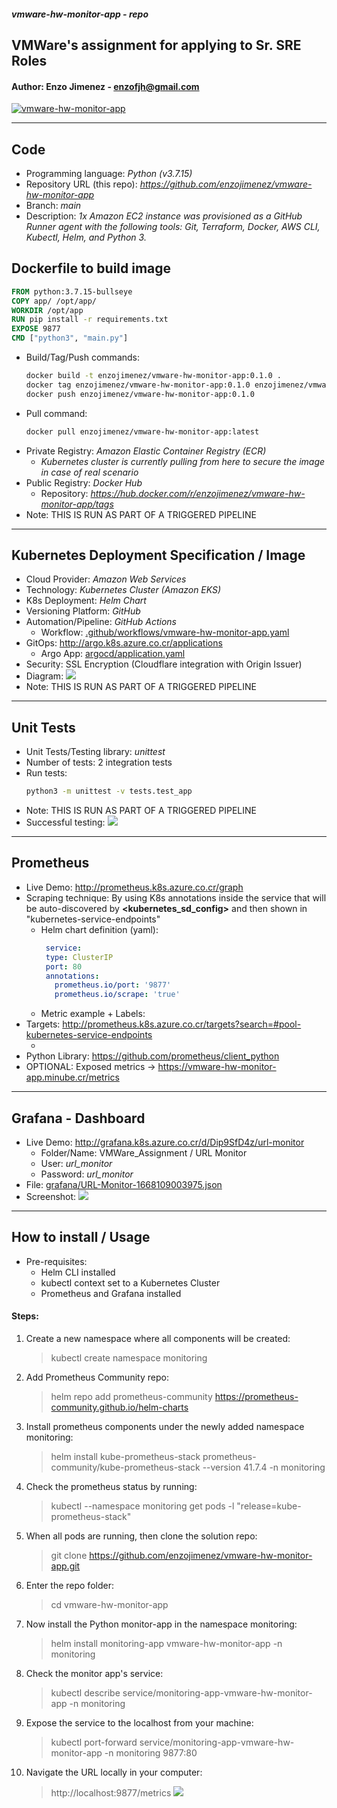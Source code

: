 ##### vmware-hw-monitor-app - repo
## VMWare's assignment for applying to Sr. SRE Roles
#### Author: Enzo Jimenez - enzofjh@gmail.com

[![vmware-hw-monitor-app](https://github.com/enzojimenez/vmware-hw-monitor-app/actions/workflows/vmware-hw-monitor-app.yaml/badge.svg?branch=main)](https://github.com/enzojimenez/vmware-hw-monitor-app/actions/workflows/vmware-hw-monitor-app.yaml)

<hr>

## Code
* Programming language: _Python (v3.7.15)_
* Repository URL (this repo): _https://github.com/enzojimenez/vmware-hw-monitor-app_
* Branch: _main_
* Description: _1x Amazon EC2 instance was provisioned as a GitHub Runner agent with the following tools: Git, Terraform, Docker, AWS CLI, Kubectl, Helm, and Python 3._

## Dockerfile to build image
```Dockerfile
FROM python:3.7.15-bullseye
COPY app/ /opt/app/
WORKDIR /opt/app
RUN pip install -r requirements.txt
EXPOSE 9877
CMD ["python3", "main.py"]
```
* Build/Tag/Push commands:
  ```bash
  docker build -t enzojimenez/vmware-hw-monitor-app:0.1.0 .
  docker tag enzojimenez/vmware-hw-monitor-app:0.1.0 enzojimenez/vmware-hw-monitor-app:latest
  docker push enzojimenez/vmware-hw-monitor-app:0.1.0
  ```
* Pull command:
  ```bash
  docker pull enzojimenez/vmware-hw-monitor-app:latest
  ```
* Private Registry: _Amazon Elastic Container Registry (ECR)_
  * _Kubernetes cluster is currently pulling from here to secure the image in case of real scenario_
* Public Registry: _Docker Hub_
  * Repository: _https://hub.docker.com/r/enzojimenez/vmware-hw-monitor-app/tags_
* Note: THIS IS RUN AS PART OF A TRIGGERED PIPELINE

<hr>

## Kubernetes Deployment Specification / Image
* Cloud Provider: _Amazon Web Services_
* Technology: _Kubernetes Cluster (Amazon EKS)_
* K8s Deployment: _Helm Chart_
* Versioning Platform: _GitHub_
* Automation/Pipeline: _GitHub Actions_
  * Workflow: <a href="https://github.com/enzojimenez/vmware-hw-monitor-app/blob/main/.github/workflows/vmware-hw-monitor-app.yaml" target="_blank">.github/workflows/vmware-hw-monitor-app.yaml</a>
* GitOps: http://argo.k8s.azure.co.cr/applications
  * Argo App: <a href="https://github.com/enzojimenez/vmware-hw-monitor-app/blob/main/argocd/application.yaml" target="_blank">argocd/application.yaml</a>
* Security: SSL Encryption (Cloudflare integration with Origin Issuer)
* Diagram: <img src="images/deployment_ci_cd.png" />
* Note: THIS IS RUN AS PART OF A TRIGGERED PIPELINE

<hr>

## Unit Tests
* Unit Tests/Testing library: _unittest_
* Number of tests: 2 integration tests
* Run tests: 
  ```bash
  python3 -m unittest -v tests.test_app
  ```
* Note: THIS IS RUN AS PART OF A TRIGGERED PIPELINE
* Successful testing: <img src="images/python-tests.png" />

<hr>

## Prometheus
* Live Demo: http://prometheus.k8s.azure.co.cr/graph
* Scraping technique: By using K8s annotations inside the service that will be auto-discovered by <b><kubernetes_sd_config></b> and then shown in "kubernetes-service-endpoints"
  * Helm chart definition (yaml): 
    ```yaml
     service:
     type: ClusterIP
     port: 80
     annotations:
       prometheus.io/port: '9877'
       prometheus.io/scrape: 'true'
    ```
  * Metric example + Labels: <img src="images/prometheus_graph.png" alt="" />
* Targets: http://prometheus.k8s.azure.co.cr/targets?search=#pool-kubernetes-service-endpoints
  * <img src="images/prometheus_endpoints.png" alt="" />
* Python Library: https://github.com/prometheus/client_python
* OPTIONAL: Exposed metrics -> https://vmware-hw-monitor-app.minube.cr/metrics

<hr>

## Grafana - Dashboard
* Live Demo: http://grafana.k8s.azure.co.cr/d/Dip9SfD4z/url-monitor
  * Folder/Name: VMWare_Assignment / URL Monitor
  * User: _url_monitor_
  * Password: _url_monitor_
* File: <a href="https://github.com/enzojimenez/vmware-hw-monitor-app/blob/main/grafana/URL%20Monitor-1668109003975.json" target="_blank">grafana/URL-Monitor-1668109003975.json</a>
* Screenshot: <img src="images/grafana_dashboard.png" />

<hr>

## How to install / Usage
* Pre-requisites:
  * Helm CLI installed
  * kubectl context set to a Kubernetes Cluster
  * Prometheus and Grafana installed
#### Steps:
1. Create a new namespace where all components will be created:
   > kubectl create namespace monitoring
2. Add Prometheus Community repo:
   > helm repo add prometheus-community https://prometheus-community.github.io/helm-charts
3. Install prometheus components under the newly added namespace monitoring:
   > helm install kube-prometheus-stack prometheus-community/kube-prometheus-stack --version 41.7.4 -n monitoring
4. Check the prometheus status by running:
   > kubectl --namespace monitoring get pods -l "release=kube-prometheus-stack"
5. When all pods are running, then clone the solution repo:
   > git clone https://github.com/enzojimenez/vmware-hw-monitor-app.git
6. Enter the repo folder:
   > cd vmware-hw-monitor-app
7. Now install the Python monitor-app in the namespace monitoring:
   > helm install monitoring-app vmware-hw-monitor-app -n monitoring
8. Check the monitor app's service:
   > kubectl describe service/monitoring-app-vmware-hw-monitor-app -n monitoring
9. Expose the service to the localhost from your machine:
   > kubectl port-forward service/monitoring-app-vmware-hw-monitor-app -n monitoring 9877:80
10. Navigate the URL locally in your computer:
    > http://localhost:9877/metrics
    > <img src="images/metrics.png" />
